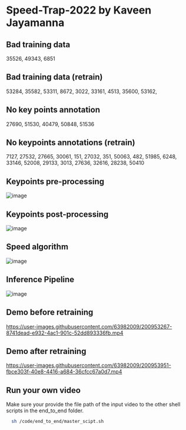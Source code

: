 # Speed-Trap-2022 by Kaveen Jayamanna
## Bad training data
35526, 
49343, 
6851 
## Bad training data (retrain)
53284, 
35582, 
53311, 
8672, 
3022, 
33161, 
4513, 
35600, 
53162, 

## No key points annotation
27690,
51530,
40479,
50848,
51536 
## No keypoints  annotations (retrain)
7127, 
27532, 
27665, 
30061, 
151, 
27032, 
351, 
50063, 
482, 
51985, 
6248,  
33146, 
52008,
29133, 
3013, 
27636, 
32616, 
28238, 
50410

## Keypoints pre-processing
![image](https://user-images.githubusercontent.com/63982009/201197583-32cfa5cc-22d5-49c7-9fcb-9c6f05f3d2d6.png)
## Keypoints post-processing
![image](https://user-images.githubusercontent.com/63982009/201197852-4ddf7c6d-6b18-4082-9d14-92b4a31e2097.png)
## Speed algorithm
![image](https://user-images.githubusercontent.com/63982009/201198527-8aa53f0c-76b9-4656-9635-974aadd89951.png)

## Inference Pipeline
![image](https://user-images.githubusercontent.com/63982009/201197122-ff1d82a5-b18c-4687-bcae-afbbefe84cf5.png)

## Demo before retraining
https://user-images.githubusercontent.com/63982009/200953267-8741dead-e932-4ac1-901c-52dd893336fb.mp4

## Demo after retraining
https://user-images.githubusercontent.com/63982009/200953951-fbce303f-40e8-4416-a684-36cfcc67a0d7.mp4

## Run your own video
Make sure your provide the file path of the input video to the other shell scripts in the end_to_end folder.
```bash
  sh /code/end_to_end/master_scipt.sh
```
